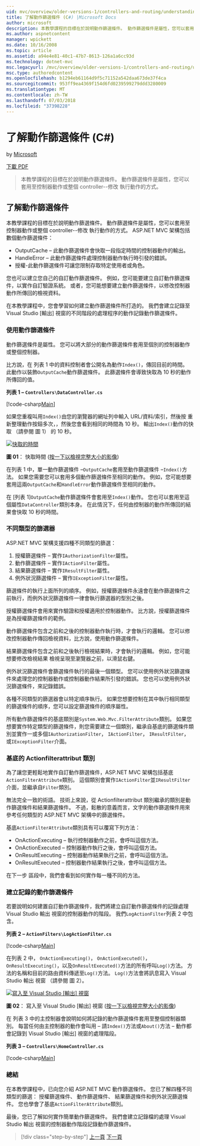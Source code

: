 ```yaml
---
uid: mvc/overview/older-versions-1/controllers-and-routing/understanding-action-filters-cs
title: 了解動作篩選條件 (C#) |Microsoft Docs
author: microsoft
description: 本教學課程的目標在於說明動作篩選條件。 動作篩選條件是屬性，您可以套用至控制器動作或整個控制器...
ms.author: aspnetcontent
manager: wpickett
ms.date: 10/16/2008
ms.topic: article
ms.assetid: a94e4e81-40c1-47b7-8613-126a1a6cc93d
ms.technology: dotnet-mvc
msc.legacyurl: /mvc/overview/older-versions-1/controllers-and-routing/understanding-action-filters-cs
msc.type: authoredcontent
ms.openlocfilehash: b1294eb61164d9f5c71152a542daa673de37f4ca
ms.sourcegitcommit: 953ff9ea4369f154d6fd0239599279ddd3280009
ms.translationtype: MT
ms.contentlocale: zh-TW
ms.lasthandoff: 07/03/2018
ms.locfileid: "37398228"
---
```

<a name="understanding-action-filters-c"></a>了解動作篩選條件 (C#)
====================
by [Microsoft](https://github.com/microsoft)

[下載 PDF](http://download.microsoft.com/download/e/f/3/ef3f2ff6-7424-48f7-bdaa-180ef64c3490/ASPNET_MVC_Tutorial_14_CS.pdf)

> 本教學課程的目標在於說明動作篩選條件。 動作篩選條件是屬性，您可以套用至控制器動作或整個 controller--修改 執行動作的方式。


## <a name="understanding-action-filters"></a>了解動作篩選條件

本教學課程的目標在於說明動作篩選條件。 動作篩選條件是屬性，您可以套用至控制器動作或整個 controller--修改 執行動作的方式。 ASP.NET MVC 架構包括數個動作篩選條件：

- OutputCache – 此動作篩選條件會快取一段指定時間的控制器動作的輸出。
- HandleError – 此動作篩選條件處理控制器動作執行時引發的錯誤。
- 授權-此動作篩選條件可讓您限制存取特定使用者或角色。

您也可以建立您自己的自訂動作篩選條件。 例如，您可能要建立自訂動作篩選條件，以實作自訂驗證系統。 或者，您可能想要建立動作篩選條件，以修改控制器動作所傳回的檢視資料。

在本教學課程中，您會學習如何建立動作篩選條件所打造的。 我們會建立記錄至 Visual Studio [輸出] 視窗的不同階段的處理程序的動作記錄動作篩選條件。

### <a name="using-an-action-filter"></a>使用動作篩選條件

動作篩選條件是屬性。 您可以將大部分的動作篩選條件套用至個別的控制器動作或整個控制器。

比方說，在 列表 1 中的資料控制者會公開名為動作`Index()`，傳回目前的時間。 此動作以裝飾`OutputCache`動作篩選條件。 此篩選條件會導致快取為 10 秒的動作所傳回的值。

**列表 1 – `Controllers\DataController.cs`**

[!code-csharp[Main](understanding-action-filters-cs/samples/sample1.cs)]

如果您重複叫用`Index()`由您的瀏覽器的網址列中輸入 URL/資料/索引，然後按 重新整理動作按鈕多次，，然後您會看到相同的時間為 10 秒。 輸出`Index()`動作的快取 （請參閱 圖 1） 的 10 秒。


[![快取的時間](understanding-action-filters-cs/_static/image2.png)](understanding-action-filters-cs/_static/image1.png)

**圖 01**： 快取時間 ([按一下以檢視完整大小的影像](understanding-action-filters-cs/_static/image3.png))


在列表 1 中，單一動作篩選條件 –`OutputCache`套用至動作篩選條件 –`Index()`方法。 如果您需要您可以套用多個動作篩選條件至相同的動作。 例如，您可能想要套用這兩`OutputCache`和`HandleError`動作篩選條件至相同的動作。

在 [列表 1]`OutputCache`動作篩選條件會套用至`Index()`動作。 您也可以套用至這個屬性`DataController`類別本身。 在此情況下，任何由控制器的動作所傳回的結果會快取 10 秒的時間。

### <a name="the-different-types-of-filters"></a>不同類型的篩選器

ASP.NET MVC 架構支援四種不同類型的篩選：

1. 授權篩選條件 – 實作`IAuthorizationFilter`屬性。
2. 動作篩選條件 – 實作`IActionFilter`屬性。
3. 結果篩選條件 – 實作`IResultFilter`屬性。
4. 例外狀況篩選條件 – 實作`IExceptionFilter`屬性。

篩選條件的執行上面所列的順序。 例如，授權篩選條件永遠會在動作篩選條件之前執行，而例外狀況篩選條件一律會執行篩選器的型別之後。

授權篩選條件會用來實作驗證和授權適用於控制器動作。 比方說，授權篩選條件是為授權篩選條件的範例。

動作篩選條件包含之前和之後的控制器動作執行時，才會執行的邏輯。 您可以修改控制器動作傳回檢視資料，比方說，使用動作篩選條件。

結果篩選條件包含之前和之後執行檢視結果時，才會執行的邏輯。 例如，您可能想要修改檢視結果 檢視呈現至瀏覽器之前，以滑鼠右鍵。

例外狀況篩選條件會篩選條件執行的最後一個類型。 您可以使用例外狀況篩選條件來處理您的控制器動作或控制器動作結果所引發的錯誤。 您也可以使用例外狀況篩選條件，來記錄錯誤。

各種不同類型的篩選器會以特定順序執行。 如果您想要控制在其中執行相同類型的篩選條件的順序，您可以設定篩選條件的順序屬性。

所有動作篩選條件的基底類別是`System.Web.Mvc.FilterAttribute`類別。 如果您想要實作特定類型的篩選條件，則您需要建立一個類別，繼承自基底的篩選條件類別並實作一或多個`IAuthorizationFilter`， `IActionFilter`， `IResultFilter`，或`IExceptionFilter`介面。

### <a name="the-base-actionfilterattribute-class"></a>基底的 Actionfilterattribut 類別

為了讓您更輕鬆地實作自訂動作篩選條件，ASP.NET MVC 架構包括基底`ActionFilterAttribute`類別。 這個類別會實作`IActionFilter`並`IResultFilter`介面，並繼承自`Filter`類別。

無法完全一致的術語。 技術上來說，從 Actionfilterattribut 類別繼承的類別是動作篩選條件和結果篩選條件。 不過，鬆散的意義而言，文字的動作篩選條件用來參考任何類型的 ASP.NET MVC 架構中的篩選條件。

基底`ActionFilterAttribute`類別具有可以覆寫下列方法：

- OnActionExecuting – 執行控制器動作之前，會呼叫這個方法。
- OnActionExecuted – 控制器動作執行之後，會呼叫這個方法。
- OnResultExecuting – 控制器動作結果執行之前，會呼叫這個方法。
- OnResultExecuted – 控制器動作結果執行之後，會呼叫這個方法。

在下一步 區段中，我們會看到如何實作每一種不同的方法。

### <a name="creating-a-log-action-filter"></a>建立記錄的動作篩選條件

若要說明如何建置自訂動作篩選條件，我們將建立自訂動作篩選條件的記錄處理 Visual Studio 輸出 視窗的控制器動作的階段。 我們`LogActionFilter`列表 2 中包含。

**列表 2 – `ActionFilters\LogActionFilter.cs`**

[!code-csharp[Main](understanding-action-filters-cs/samples/sample2.cs)]

在列表 2 中， `OnActionExecuting()`， `OnActionExecuted()`， `OnResultExecuting()`，以及`OnResultExecuted()`方法的所有呼叫`Log()`方法。 方法的名稱和目前的路由資料傳遞至`Log()`方法。 `Log()`方法會將訊息寫入 Visual Studio 輸出 視窗 （請參閱 圖 2）。


[![寫入至 Visual Studio [輸出] 視窗](understanding-action-filters-cs/_static/image5.png)](understanding-action-filters-cs/_static/image4.png)

**圖 02**： 寫入至 Visual Studio [輸出] 視窗 ([按一下以檢視完整大小的影像](understanding-action-filters-cs/_static/image6.png))


在 列表 3 中的主控制器會說明如何將記錄的動作篩選條件套用至整個控制器類別。 每當任何由主控制器的動作會叫用 – 請`Index()`方法或`About()`方法 – 動作都會記錄到 Visual Studio [輸出] 視窗的處理階段。

**列表 3 – `Controllers\HomeController.cs`**

[!code-csharp[Main](understanding-action-filters-cs/samples/sample3.cs)]

### <a name="summary"></a>總結

在本教學課程中，已向您介紹 ASP.NET MVC 動作篩選條件。 您已了解四種不同類型的篩選： 授權篩選條件、 動作篩選條件、 結果篩選條件和例外狀況篩選條件。 您也學會了基底`ActionFilterAttribute`類別。

最後，您已了解如何實作簡單動作篩選條件。 我們會建立記錄檔的處理 Visual Studio 輸出 視窗的控制器動作階段記錄動作篩選條件。

> [!div class="step-by-step"]
> [上一頁](asp-net-mvc-routing-overview-cs.md)
> [下一頁](improving-performance-with-output-caching-cs.md)

